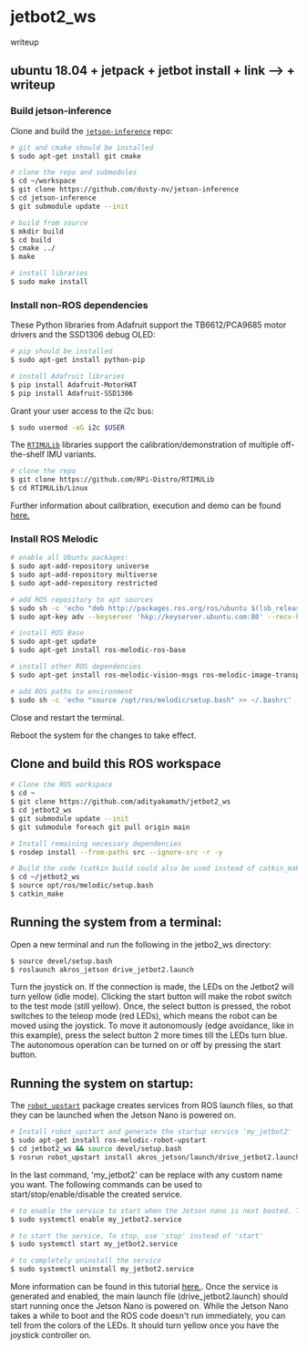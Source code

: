 # jetbot2_ws

writeup

## ubuntu 18.04 + jetpack + jetbot install + link --> + writeup

### Build jetson-inference

Clone and build the [`jetson-inference`](https://github.com/dusty-nv/jetson-inference) repo:

```bash
# git and cmake should be installed
$ sudo apt-get install git cmake

# clone the repo and submodules
$ cd ~/workspace
$ git clone https://github.com/dusty-nv/jetson-inference
$ cd jetson-inference
$ git submodule update --init

# build from source
$ mkdir build
$ cd build
$ cmake ../
$ make

# install libraries
$ sudo make install
```

### Install non-ROS dependencies

These Python libraries from Adafruit support the TB6612/PCA9685 motor drivers and the SSD1306 debug OLED:

```bash
# pip should be installed
$ sudo apt-get install python-pip

# install Adafruit libraries
$ pip install Adafruit-MotorHAT
$ pip install Adafruit-SSD1306
```

Grant your user access to the i2c bus:

```bash
$ sudo usermod -aG i2c $USER
```

The [`RTIMULib`](https://github.com/RPi-Distro/RTIMULib) libraries support the calibration/demonstration of multiple off-the-shelf IMU variants.

```bash
# clone the repo
$ git clone https://github.com/RPi-Distro/RTIMULib
$ cd RTIMULib/Linux
```

Further information about calibration, execution and demo can be found [here.](https://github.com/RPi-Distro/RTIMULib/tree/master/Linux)

### Install ROS Melodic

```bash
# enable all Ubuntu packages:
$ sudo apt-add-repository universe
$ sudo apt-add-repository multiverse
$ sudo apt-add-repository restricted

# add ROS repository to apt sources
$ sudo sh -c 'echo "deb http://packages.ros.org/ros/ubuntu $(lsb_release -sc) main" > /etc/apt/sources.list.d/ros-latest.list'
$ sudo apt-key adv --keyserver 'hkp://keyserver.ubuntu.com:80' --recv-key C1CF6E31E6BADE8868B172B4F42ED6FBAB17C654

# install ROS Base
$ sudo apt-get update
$ sudo apt-get install ros-melodic-ros-base

# install other ROS dependencies
$ sudo apt-get install ros-melodic-vision-msgs ros-melodic-image-transport ros-melodic-image-publisher ros-melodic-joy

# add ROS paths to environment
$ sudo sh -c 'echo "source /opt/ros/melodic/setup.bash" >> ~/.bashrc'
```

Close and restart the terminal.

Reboot the system for the changes to take effect.

## Clone and build this ROS workspace

```bash
# Clone the ROS workspace
$ cd ~
$ git clone https://github.com/adityakamath/jetbot2_ws
$ cd jetbot2_ws
$ git submodule update --init
$ git submodule foreach git pull origin main

# Install remaining necessary dependencies
$ rosdep install --from-paths src --ignore-src -r -y

# Build the code (catkin build could also be used instead of catkin_make if the necessary dependencies are installed)
$ cd ~/jetbot2_ws
$ source opt/ros/melodic/setup.bash
$ catkin_make
```

## Running the system from a terminal:
Open a new terminal and run the following in the jetbo2_ws directory:

```bash
$ source devel/setup.bash
$ roslaunch akros_jetson drive_jetbot2.launch
```

Turn the joystick on. If the connection is made, the LEDs on the Jetbot2 will turn yellow (idle mode). Clicking the start button will make the robot switch to the test mode (still yellow). Once, the select button is pressed, the robot switches to the teleop mode (red LEDs), which means the robot can be moved using the joystick. To move it autonomously (edge avoidance, like in this example), press the select button 2 more times till the LEDs turn blue. The autonomous operation can be turned on or off by pressing the start button. 


## Running the system on startup:
The [`robot_upstart`](http://docs.ros.org/en/jade/api/robot_upstart/html/) package creates services from ROS launch files, so that they can be launched when the Jetson Nano is powered on. 

```bash
# Install robot_upstart and generate the startup service 'my_jetbot2'
$ sudo apt-get install ros-melodic-robot-upstart
$ cd jetbot2_ws && source devel/setup.bash
$ rosrun robot_upstart install akros_jetson/launch/drive_jetbot2.launch --job my_jetbot2 --symlink
```

In the last command, 'my_jetbot2' can be replace with any custom name you want. The following commands can be used to start/stop/enable/disable the created service.

```bash
# to enable the service to start when the Jetson nano is next booted. To disable the service use 'disable'
$ sudo systemctl enable my_jetbot2.service

# to start the service. To stop, use 'stop' instead of 'start'
$ sudo systemctl start my_jetbot2.service

# to completely uninstall the service
$ sudo systemctl uninstall my_jetbot2.service
```

More information can be found in this tutorial [here.](https://roboticsbackend.com/make-ros-launch-start-on-boot-with-robot_upstart/). Once the service is generated and enabled, the main launch file (drive_jetbot2.launch) should start running once the Jetson Nano is powered on. While the Jetson Nano takes a while to boot and the ROS code doesn't run immediately, you can tell from the colors of the LEDs. It should turn yellow once you have the joystick controller on. 





